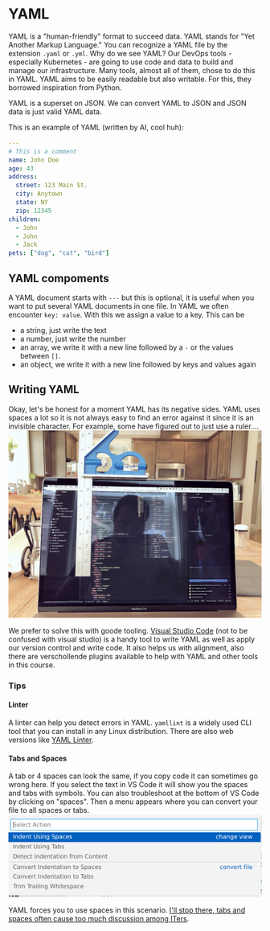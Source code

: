 # YAML

YAML is a "human-friendly" format to succeed data. YAML stands for "Yet Another Markup Language." You can recognize a YAML file by
the extension `.yaml` or `.yml`. Why do we see YAML? Our DevOps tools - especially Kubernetes - are going to use code and data to build and manage our infrastructure.
Many tools, almost all of them, chose to do this in YAML. YAML aims to be easily readable but also writable. For this, they borrowed inspiration from Python.

YAML is a superset on JSON. We can convert YAML to JSON and JSON data is just valid YAML data.

This is an example of YAML (written by AI, cool huh):

```yaml
---
# This is a comment
name: John Doe
age: 43
address:
  street: 123 Main St.
  city: Anytown
  state: NY
  zip: 12345
children:
  - John
  - John
  - Jack
pets: ["dog", "cat", "bird"]
```

## YAML compoments

A YAML document starts with `---` but this is optional, it is useful when you want to put several YAML documents in one file.
In YAML we often encounter `key: value`. With this we assign a value to a key. This can be

- a string, just write the text
- a number, just write the number
- an array, we write it with a new line followed by a `-` or the values between `[]`.
- an object, we write it with a new line followed by keys and values again

## Writing YAML

Okay, let's be honest for a moment YAML has its negative sides. YAML uses spaces a lot so it is not always easy to find an error against it since it is an invisible character. For example, some have figured out to just use a ruler....
![a yaml ruler](./yaml-ruler-cover.jpg)

We prefer to solve this with goode tooling. [Visual Studio Code](https://code.visualstudio.com/) (not to be confused with visual studio) is a handy tool to write YAML as well as apply our version control and write code. It also helps us with alignment, also there are verschollende plugins available to help with YAML and other tools in this course.

### Tips

#### Linter

A linter can help you detect errors in YAML. `yamllint` is a widely used CLI tool that you can install in any Linux distribution. There are also web versions like [YAML Linter](https://yamllint.com/).

#### Tabs and Spaces

A tab or 4 spaces can look the same, if you copy code it can sometimes go wrong here. If you select the text in VS Code it will show you the spaces and tabs with symbols. You can also troubleshoot at the bottom of VS Code by clicking on "spaces". Then a menu appears where you can convert your file to all spaces or tabs.
![conversion menu](./convert.png)

YAML forces you to use spaces in this scenario. [I'll stop there, tabs and spaces often cause too much discussion among ITers](https://www.youtube.com/watch?v=cowtgmZuai0).
